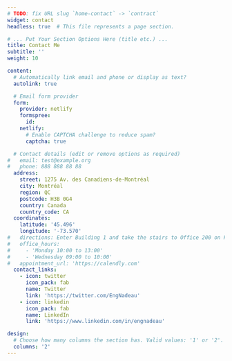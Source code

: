 ```yaml
---
# TODO: fix URL slug `home-contact` -> `contract`
widget: contact
headless: true  # This file represents a page section.

# ... Put Your Section Options Here (title etc.) ...
title: Contact Me
subtitle: ''
weight: 10

content:
  # Automatically link email and phone or display as text?
  autolink: true

  # Email form provider
  form:
    provider: netlify
    formspree:
      id:
    netlify:
      # Enable CAPTCHA challenge to reduce spam?
      captcha: true

  # Contact details (edit or remove options as required)
#   email: test@example.org
#   phone: 888 888 88 88
  address:
    street: 1275 Av. des Canadiens-de-Montréal
    city: Montréal
    region: QC
    postcode: H3B 0G4
    country: Canada
    country_code: CA
  coordinates:
    latitude: '45.496'
    longitude: '-73.570'
#   directions: Enter Building 1 and take the stairs to Office 200 on Floor 2
#   office_hours:
#     - 'Monday 10:00 to 13:00'
#     - 'Wednesday 09:00 to 10:00'
#   appointment_url: 'https://calendly.com'
  contact_links:
    - icon: twitter
      icon_pack: fab
      name: Twitter
      link: 'https://twitter.com/EngNadeau'
    - icon: linkedin
      icon_pack: fab
      name: LinkedIn
      link: 'https://www.linkedin.com/in/engnadeau'

design:
  # Choose how many columns the section has. Valid values: '1' or '2'.
  columns: '2'
---
```

